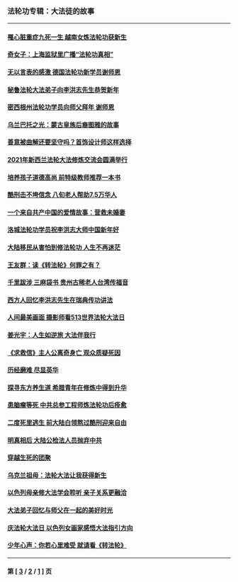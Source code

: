 ### 法轮功专辑：大法徒的故事
---
#### [罹心脏重症九死一生 越南女炼法轮功获新生](../../pages/nf1147481/n13732766.md?05160430) 
#### [奇女子：上海监狱里广播“法轮功真相”](../../pages/nf1147481/n13726443.md?05160430) 
#### [无以言表的感激 德国法轮功新学员谢师恩](../../pages/nf1147481/n13543790.md?05160430) 
#### [秘鲁法轮大法弟子向李洪志先生恭贺新年](../../pages/nf1147481/n13540182.md?05160430) 
#### [密西根州法轮功学员向师父拜年 谢师恩](../../pages/nf1147481/n13538183.md?05160430) 
#### [乌兰巴托之光：蒙古皇族后裔图雅的故事](../../pages/nf1147481/n13155759.md?05160430) 
#### [善意被曲解还要坚守吗？首饰设计师这样选择](../../pages/nf1147481/n13077575.md?05160430) 
#### [2021年新西兰法轮大法修炼交流会圆满举行](../../pages/nf1147481/n13033149.md?05160430) 
#### [培养孩子道德高尚 前特级教师推荐一本书](../../pages/nf1147481/n12938640.md?05160430) 
#### [酷刑击不垮信念 八旬老人帮助7.5万华人](../../pages/nf1147481/n12880712.md?05160430) 
#### [一个来自共产中国的爱情故事：营救未婚妻](../../pages/nf1147481/n12778386.md?05160430) 
#### [洛城法轮功学员祝李洪志大师中国新年好](../../pages/nf1147481/n12724685.md?05160430) 
#### [大陆移民从害怕到修法轮功 人生不再迷茫](../../pages/nf1147481/n12414325.md?05160430) 
#### [王友群：读《转法轮》何罪之有？](../../pages/nf1147481/n12408647.md?05160430) 
#### [千里跋涉 三麻袋书 贵州古稀老人台湾传福音](../../pages/nf1147481/n12198750.md?05160430) 
#### [西方人回忆李洪志先生在瑞典传功讲法](../../pages/nf1147481/n12099607.md?05160430) 
#### [人间最美画面 摄影师看513世界法轮大法日](../../pages/nf1147481/n12094118.md?05160430) 
#### [姜光宇：人生如逆旅 大法伴我行](../../pages/nf1147481/n12088664.md?05160430) 
#### [《求救信》主人公离奇身亡 观众质疑死因](../../pages/nf1147481/n11845215.md?05160430) 
#### [历经磨难 尽显英华](../../pages/nf1147481/n11723297.md?05160430) 
#### [探寻东方养生道 希腊青年在修炼中得到升华](../../pages/nf1147481/n11494502.md?05160430) 
#### [患脑瘤等死 中共总参工程师炼法轮功后痊愈](../../pages/nf1147481/n11466682.md?05160430) 
#### [二度死里逃生 前大陆白领熬过酷刑迎来自由](../../pages/nf1147481/n11368594.md?05160430) 
#### [明真相后 大陆公检法人员抛弃中共](../../pages/nf1147481/n11358618.md?05160430) 
#### [穿越生死的团聚](../../pages/nf1147481/n11258922.md?05160430) 
#### [乌克兰祖母：法轮大法让我获得新生](../../pages/nf1147481/n11269457.md?05160430) 
#### [以色列母亲修大法学会聆听 亲子关系更融洽](../../pages/nf1147481/n11268195.md?05160430) 
#### [大法弟子回忆与师父在一起的美好时光](../../pages/nf1147481/n11267759.md?05160430) 
#### [庆法轮大法日 以色列女画家感悟大法指引方向](../../pages/nf1147481/n11267735.md?05160430) 
#### [少年心声：你若心里难受 就请看《转法轮》](../../pages/nf1147481/n11267496.md?05160430) 

---
#### 第 [ [3](./3.md?05160430) / [2](./2.md?05160430) / [1](./1.md?05160430) ] 页
